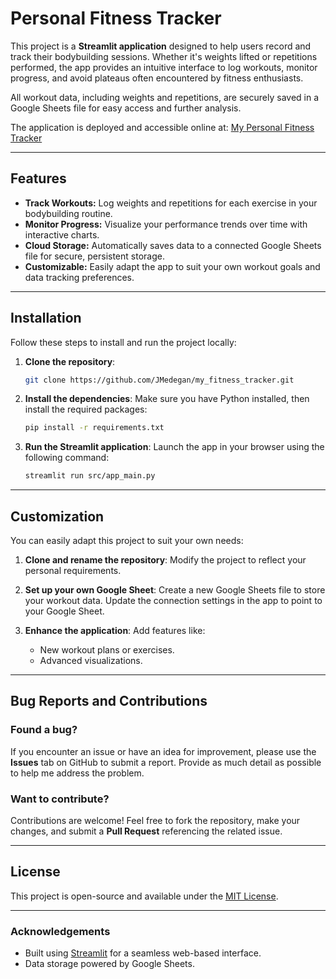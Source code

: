 
# Personal Fitness Tracker

This project is a **Streamlit application** designed to help users record and track their bodybuilding sessions. Whether it's weights lifted or repetitions performed, the app provides an intuitive interface to log workouts, monitor progress, and avoid plateaus often encountered by fitness enthusiasts. 

All workout data, including weights and repetitions, are securely saved in a Google Sheets file for easy access and further analysis.

The application is deployed and accessible online at: [My Personal Fitness Tracker](https://my-personal-fitnesstracker.streamlit.app)

---

## Features
- **Track Workouts:** Log weights and repetitions for each exercise in your bodybuilding routine.
- **Monitor Progress:** Visualize your performance trends over time with interactive charts.
- **Cloud Storage:** Automatically saves data to a connected Google Sheets file for secure, persistent storage.
- **Customizable:** Easily adapt the app to suit your own workout goals and data tracking preferences.

---

## Installation

Follow these steps to install and run the project locally:

1. **Clone the repository**:
   ```bash
   git clone https://github.com/JMedegan/my_fitness_tracker.git
   ```

2. **Install the dependencies**:
   Make sure you have Python installed, then install the required packages:
   ```bash
   pip install -r requirements.txt
   ```

3. **Run the Streamlit application**:
   Launch the app in your browser using the following command:
   ```bash
   streamlit run src/app_main.py
   ```

---

## Customization

You can easily adapt this project to suit your own needs:

1. **Clone and rename the repository**:
   Modify the project to reflect your personal requirements.

2. **Set up your own Google Sheet**:
   Create a new Google Sheets file to store your workout data. Update the connection settings in the app to point to your Google Sheet.

3. **Enhance the application**:
   Add features like:
   - New workout plans or exercises.
   - Advanced visualizations.

---

## Bug Reports and Contributions

### Found a bug?
If you encounter an issue or have an idea for improvement, please use the **Issues** tab on GitHub to submit a report. Provide as much detail as possible to help me address the problem.

### Want to contribute?
Contributions are welcome! Feel free to fork the repository, make your changes, and submit a **Pull Request** referencing the related issue.

---

## License
This project is open-source and available under the [MIT License](LICENSE).

---

### Acknowledgements
- Built using [Streamlit](https://streamlit.io/) for a seamless web-based interface.
- Data storage powered by Google Sheets.

